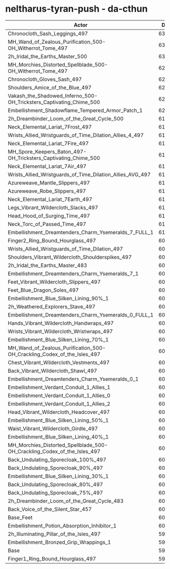 # neltharus-tyran-push - da-cthun
| Actor | DPS | Increase |
|---|:---:|:---:|
|Chronocloth_Sash_Leggings_497|63107|5.26%|
|MH_Wand_of_Zealous_Purification_500-OH_Witherrot_Tome_497|63102|5.25%|
|2h_Iridal_the_Earths_Master_500|63098|5.25%|
|MH_Morchies_Distorted_Spellblade_500-OH_Witherrot_Tome_497|62900|4.92%|
|Chronocloth_Gloves_Sash_497|62517|4.28%|
|Shoulders_Amice_of_the_Blue_497|62512|4.27%|
|Vakash_the_Shadowed_Inferno_500-OH_Tricksters_Captivating_Chime_500|62395|4.07%|
|Embellishment_Shadowflame_Tempered_Armor_Patch_1|62240|3.82%|
|2h_Dreambinder_Loom_of_the_Great_Cycle_500|61981|3.38%|
|Neck_Elemental_Lariat_7Frost_497|61891|3.23%|
|Wrists_Allied_Wristguards_of_Time_Dilation_Allies_4_497|61886|3.23%|
|Neck_Elemental_Lariat_7Fire_497|61875|3.21%|
|MH_Spore_Keepers_Baton_497-OH_Tricksters_Captivating_Chime_500|61808|3.10%|
|Neck_Elemental_Lariat_7Air_497|61690|2.90%|
|Wrists_Allied_Wristguards_of_Time_Dilation_Allies_AVG_497|61673|2.87%|
|Azureweave_Mantle_Slippers_497|61631|2.80%|
|Azureweave_Robe_Slippers_497|61552|2.67%|
|Neck_Elemental_Lariat_7Earth_497|61294|2.24%|
|Legs_Vibrant_Wildercloth_Slacks_497|61200|2.08%|
|Head_Hood_of_Surging_Time_497|61115|1.94%|
|Neck_Torc_of_Passed_Time_497|61087|1.89%|
|Embellishment_Dreamtenders_Charm_Ysemeralds_7_FULL_1|61066|1.86%|
|Finger2_Ring_Bound_Hourglass_497|60986|1.72%|
|Wrists_Allied_Wristguards_of_Time_Dilation_497|60939|1.65%|
|Shoulders_Vibrant_Wildercloth_Shoulderspikes_497|60918|1.61%|
|2h_Iridal_the_Earths_Master_483|60879|1.55%|
|Embellishment_Dreamtenders_Charm_Ysemeralds_7_1|60851|1.50%|
|Feet_Vibrant_Wildercloth_Slippers_497|60748|1.33%|
|Feet_Blue_Dragon_Soles_497|60709|1.26%|
|Embellishment_Blue_Silken_Lining_90%_1|60705|1.26%|
|2h_Weathered_Explorers_Stave_497|60677|1.21%|
|Embellishment_Dreamtenders_Charm_Ysemeralds_0_FULL_1|60672|1.20%|
|Hands_Vibrant_Wildercloth_Handwraps_497|60646|1.16%|
|Wrists_Vibrant_Wildercloth_Wristwraps_497|60596|1.07%|
|Embellishment_Blue_Silken_Lining_70%_1|60550|1.00%|
|MH_Wand_of_Zealous_Purification_500-OH_Crackling_Codex_of_the_Isles_497|60529|0.96%|
|Chest_Vibrant_Wildercloth_Vestments_497|60466|0.86%|
|Back_Vibrant_Wildercloth_Shawl_497|60457|0.84%|
|Embellishment_Dreamtenders_Charm_Ysemeralds_0_1|60437|0.81%|
|Embellishment_Verdant_Conduit_1_Allies_1|60407|0.76%|
|Embellishment_Verdant_Conduit_1_Allies_0|60389|0.73%|
|Embellishment_Verdant_Conduit_1_Allies_2|60368|0.69%|
|Head_Vibrant_Wildercloth_Headcover_497|60356|0.67%|
|Embellishment_Blue_Silken_Lining_50%_1|60339|0.65%|
|Waist_Vibrant_Wildercloth_Girdle_497|60335|0.64%|
|Embellishment_Blue_Silken_Lining_40%_1|60288|0.56%|
|MH_Morchies_Distorted_Spellblade_500-OH_Crackling_Codex_of_the_Isles_497|60267|0.53%|
|Back_Undulating_Sporecloak_100%_497|60249|0.50%|
|Back_Undulating_Sporecloak_90%_497|60237|0.48%|
|Embellishment_Blue_Silken_Lining_30%_1|60201|0.42%|
|Back_Undulating_Sporecloak_80%_497|60193|0.40%|
|Back_Undulating_Sporecloak_75%_497|60188|0.39%|
|2h_Dreambinder_Loom_of_the_Great_Cycle_483|60166|0.36%|
|Back_Voice_of_the_Silent_Star_457|60153|0.34%|
|Base_Feet|60020|0.11%|
|Embellishment_Potion_Absorption_Inhibitor_1|60019|0.11%|
|2h_Illuminating_Pillar_of_the_Isles_497|59991|0.07%|
|Embellishment_Bronzed_Grip_Wrappings_1|59956|0.01%|
|Base|59952|0.00%|
|Finger1_Ring_Bound_Hourglass_497|59720|-0.39%|
